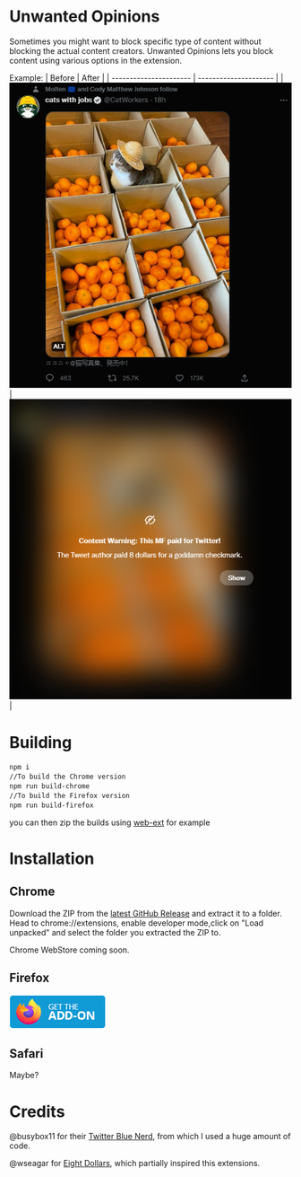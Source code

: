 # Unwanted Opinions

Sometimes you might want to block specific type of content without blocking the actual content creators. Unwanted Opinions lets you block content using various options in the extension.

Example:
| Before                 | After                 |
| ---------------------- | --------------------- |
| ![](/media/before.png) | ![](/media/after.png) |

# Building

```sh
npm i
//To build the Chrome version
npm run build-chrome
//To build the Firefox version
npm run build-firefox
```

you can then zip the builds using [web-ext](https://github.com/mozilla/web-ext) for example

# Installation

## Chrome

Download the ZIP from the [latest GitHub Release](https://github.com/X1nto/unwanted-opinions/releases/latest) and extract it to a folder. Head to chrome://extensions, enable developer mode,click on "Load unpacked" and select the folder you extracted the ZIP to.

Chrome WebStore coming soon.

## Firefox

[![](media/get-it-on-firefox.png)](https://addons.mozilla.org/en-US/firefox/addon/unwanted-opinions/)

## Safari

Maybe?

# Credits

@busybox11 for their [Twitter Blue Nerd](https://gist.github.com/busybox11/53c76f57a577a47a19fab649a76f18e3), from which I used a huge amount of code.

@wseagar for [Eight Dollars](https://github.com/wseagar/eight-dollars), which partially inspired this extensions.
